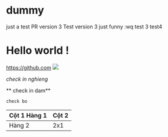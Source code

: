# dummy
just a test PR version 3
Test version 3
just funny
:wq
test 3
test4
# Hello world !
https://github.com
<img src="https://store.monsta.com/wp-content/uploads/2016/07/toyGempa2-510x510.jpg"> 


*check in nghieng*


** check in dam**


` check bo `


| Cột 1 Hàng 1 | Cột 2 |
|--------------|-------|
|Hàng 2|2x1| 
